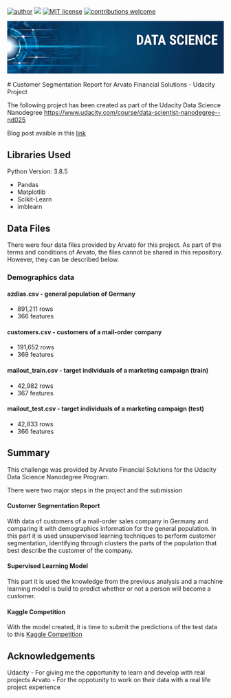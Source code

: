 [![author](https://img.shields.io/badge/author-Paulo%20Bueno-blue.svg)](https://www.linkedin.com/in/paulo-bueno-06a4b34a/) [![](https://img.shields.io/badge/python-3.8+-blue.svg)](https://www.python.org/downloads/release/python-385/) [![MIT license](https://img.shields.io/badge/License-MIT-blue.svg)](https://www.mit.edu/~amini/LICENSE.md) [![contributions welcome](https://img.shields.io/badge/contributions-welcome-brightgreen.svg?style=flat)](https://github.com/paulobueno90/Capstone-Project-Arvato/issues)
<p align="center">
   <img src="banner.png" >
</p>
# Customer Segmentation Report for Arvato Financial Solutions - Udacity Project

The following project has been created as part of the Udacity Data Science Nanodegree https://www.udacity.com/course/data-scientist-nanodegree--nd025

Blog post avaible in this [link](https://medium.com/@paulobueno_38478/customers-segmentation-report-arvato-financial-solutions-c6e5de9f7f1e)

## Libraries Used

Python Version: 3.8.5

- Pandas
- Matplotlib
- Scikit-Learn
- imblearn

## Data Files
There were four data files provided by Arvato for this project. 
As part of the terms and conditions of Arvato, the files cannot be shared in this repository. However, they can be described below.

### Demographics data

#### azdias.csv -  general population of Germany 
- 891,211 rows
- 366 features

#### customers.csv - customers of a mail-order company 
- 191,652 rows
- 369 features

#### mailout_train.csv - target individuals of a marketing campaign (train) 
- 42,982 rows
- 367 features

#### mailout_test.csv - target individuals of a marketing campaign (test) 
- 42,833 rows
- 366 features

## Summary
This challenge was provided by Arvato Financial Solutions for the Udacity Data Science Nanodegree Program.

There were two major steps in the project and the submission

#### Customer Segmentation Report 
With data of customers of a mail-order sales company in Germany and comparing it with demographics information for the general population. In this part it is used unsupervised learning techniques to perform customer segmentation, identifying through clusters the parts of the population that best describe the customer of the company.

#### Supervised Learning Model
This part it is used the knowledge from the previous analysis and a machine learning model is build to predict whether or not a person will become a customer.

#### Kaggle Competition 
With the model created, it is time to submit the predictions of the test data to this [Kaggle Competition](https://www.kaggle.com/c/udacity-arvato-identify-customers)


## Acknowledgements

Udacity - For giving me the opportunity to learn and develop with real projects
Arvato - For the oppotunity to work on their data with a real life project experience

